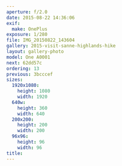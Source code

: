 ```yaml
---
aperture: f/2.0
date: 2015-08-22 14:36:06
exif:
  make: OnePlus
exposure: 1/280
file: IMG_20150822_143604
gallery: 2015-visit-sanne-highlands-hike
layout: gallery-photo
model: One A0001
next: 62dd57c
ordering: 13
previous: 3bcccef
sizes:
  1920x1080:
    height: 1080
    width: 1920
  640w:
    height: 360
    width: 640
  200x200:
    height: 200
    width: 200
  96x96:
    height: 96
    width: 96
title: 
---
```

